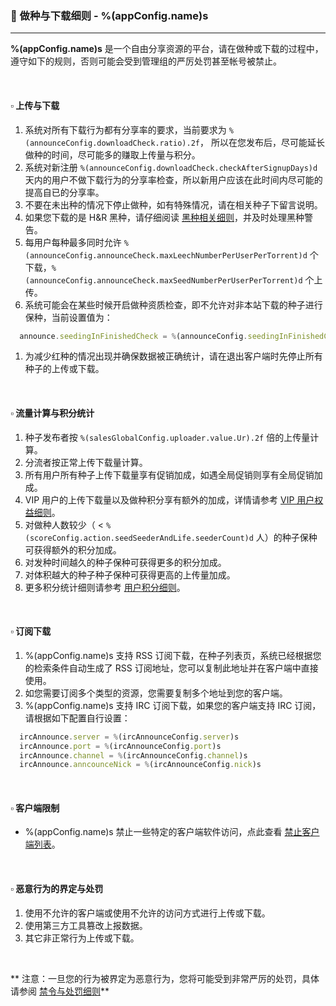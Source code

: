 ### :orange_book: 做种与下载细则 - %(appConfig.name)s
---
**%(appConfig.name)s** 是一个自由分享资源的平台，请在做种或下载的过程中，遵守如下的规则，否则可能会受到管理组的严厉处罚甚至帐号被禁止。

&emsp;

#### :white_small_square: 上传与下载

1. 系统对所有下载行为都有分享率的要求，当前要求为 `%(announceConfig.downloadCheck.ratio).2f`， 所以在您发布后，尽可能延长做种的时间，尽可能多的赚取上传量与积分。
1. 系统对新注册 `%(announceConfig.downloadCheck.checkAfterSignupDays)d` 天内的用户不做下载行为的分享率检查，所以新用户应该在此时间内尽可能的提高自已的分享率。
1. 不要在未出种的情况下停止做种，如有特殊情况，请在相关种子下留言说明。
1. 如果您下载的是 H&R 黑种，请仔细阅读 [黑种相关细则](/about/manual/hnrRules)，并及时处理黑种警告。
1. 每用户每种最多同时允许 `%(announceConfig.announceCheck.maxLeechNumberPerUserPerTorrent)d` 个下载，`%(announceConfig.announceCheck.maxSeedNumberPerUserPerTorrent)d` 个上传。
1. 系统可能会在某些时候开启做种资质检查，即不允许对非本站下载的种子进行保种，当前设置值为：
```javascript
  announce.seedingInFinishedCheck = %(announceConfig.seedingInFinishedCheck)s
```
1. 为减少红种的情况出现并确保数据被正确统计，请在退出客户端时先停止所有种子的上传或下载。

&emsp;

#### :white_small_square: 流量计算与积分统计

1. 种子发布者按 `%(salesGlobalConfig.uploader.value.Ur).2f` 倍的上传量计算。
1. 分流者按正常上传下载量计算。
1. 所有用户所有种子上传下载量享有促销加成，如遇全局促销则享有全局促销加成。
1. VIP 用户的上传下载量以及做种积分享有额外的加成，详情请参考 [VIP 用户权益细则](/about/manual/vipRules)。
1. 对做种人数较少（ < `%(scoreConfig.action.seedSeederAndLife.seederCount)d` 人）的种子保种可获得额外的积分加成。
1. 对发种时间越久的种子保种可获得更多的积分加成。
1. 对体积越大的种子种子保种可获得更高的上传量加成。
1. 更多积分统计细则请参考 [用户积分细则](/about/manual/scoreRules)。

&emsp;

#### :white_small_square: 订阅下载

1. %(appConfig.name)s 支持 RSS 订阅下载，在种子列表页，系统已经根据您的检索条件自动生成了 RSS 订阅地址，您可以复制此地址并在客户端中直接使用。
1. 如您需要订阅多个类型的资源，您需要复制多个地址到您的客户端。
1. %(appConfig.name)s 支持 IRC 订阅下载，如果您的客户端支持 IRC 订阅，请根据如下配置自行设置：
```javascript
  ircAnnounce.server = %(ircAnnounceConfig.server)s
  ircAnnounce.port = %(ircAnnounceConfig.port)s
  ircAnnounce.channel = %(ircAnnounceConfig.channel)s
  ircAnnounce.anncounceNick = %(ircAnnounceConfig.nick)s
```

&emsp;

#### :white_small_square: 客户端限制

* %(appConfig.name)s 禁止一些特定的客户端软件访问，点此查看 [禁止客户端列表](/about/black)。

&emsp;

#### :white_small_square: 恶意行为的界定与处罚

1. 使用不允许的客户端或使用不允许的访问方式进行上传或下载。
1. 使用第三方工具篡改上报数据。
1. 其它非正常行为上传或下载。

&emsp;

<span class="text-danger">** 注意：一旦您的行为被界定为恶意行为，您将可能受到非常严厉的处罚，具体请参阅 [禁令与处罚细则](/about/manual/forbidRules)**</span>